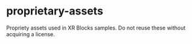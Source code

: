 # proprietary-assets
Propriety assets used in XR Blocks samples. Do not reuse these without acquiring a license.
